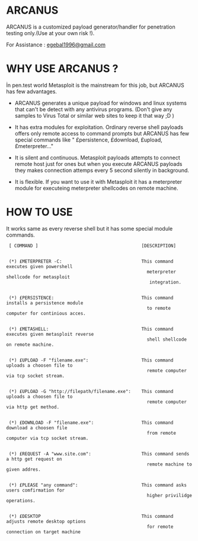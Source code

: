 # ARCANUS
ARCANUS is a customized payload generator/handler for penetration testing only.(Use at your own risk !).

For Assistance : egebal1996@gmail.com


# WHY USE ARCANUS ?
  İn pen.test world Metasploit is the mainstream for this job, but ARCANUS has few advantages.
  
- ARCANUS generates a unique payload for windows and linux systems that can't be detect with any antivirus programs. (Don't give any samples to Virus Total or similar web sites to keep it that way ;D )

- It has extra modules for exploitation. Ordinary reverse shell payloads offers only remote access to command prompts but ARCANUS has few special commands like " £persistence, £download, £upload, £meterpreter..."

- It is silent and continuous. Metasploit payloads attempts to connect remote host just for ones but when you execute ARCANUS payloads they makes connection attemps every 5 second silently in background.

- It is flexible. If you want to use it with Metasploit it has a meterpreter module for executeing meterpreter shellcodes on remote machine.


# HOW TO USE 

It works same as every reverse shell but it has some special module commands.

   
                                                                                                     
                                                                                                     
                                                                                                     
                                                                                                     
     [ COMMAND ]                                       [DESCRIPTION]                                 
                            
                                                                                                     
     (*) £METERPRETER -C:                              This command executes given powershell        
                                                         meterpreter shellcode for metasploit        
                                                          integration.                               
                                                                                                     
                                                                                                     
     (*) £PERSISTENCE:                                 This command installs a persistence module    
                                                         to remote computer for continious acces.    
                                                                                                     
                                                                                                     
     (*) £METASHELL:                                   This command executes given metasploit reverse
                                                         shell shellcode on remote machine.          
                                                                                                     
                                                                                                     
     (*) £UPLOAD -F "filename.exe":                    This command uploads a choosen file to        
                                                         remote computer via tcp socket stream.      
                                                                                                     
                                                                                                     
     (*) £UPLOAD -G "http://filepath/filename.exe":    This command uploads a choosen file to        
                                                         remote computer via http get method.        
                                                                                                     
                                                                                                     
     (*) £DOWNLOAD -F "filename.exe":                  This command download a choosen file          
                                                         from remote computer via tcp socket stream. 
                                                                                                     
                                                                                                     
     (*) £REQUEST -A "www.site.com":                   This command sends a http get request on      
                                                         remote machine to given addres.             
                                                                                                     
                                                                                                     
     (*) £PLEASE "any command":                        This command asks users comfirmation for      
                                                         higher privilidge operations.               
                                                                                                     
                                                                                                     
     (*) £DESKTOP                                      This command adjusts remote desktop options   
                                                         for remote connection on target machine     
                                                                                                     
                                                                                                     
  
